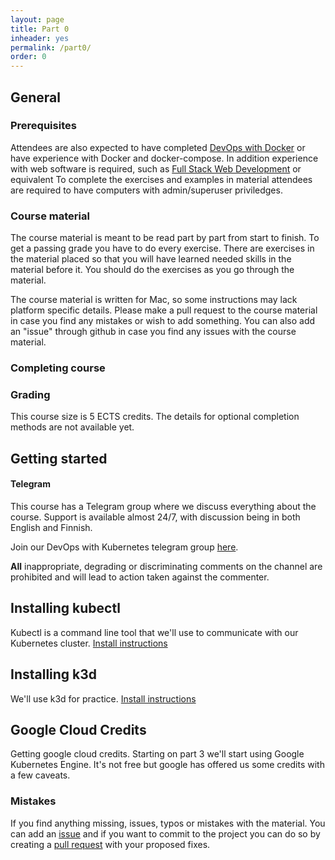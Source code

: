 ```yaml
---
layout: page
title: Part 0
inheader: yes
permalink: /part0/
order: 0
---
```


## General ##

### Prerequisites ###

Attendees are also expected to have completed [DevOps with Docker](https://devopswithdocker.com) or have experience with Docker and docker-compose.
In addition experience with web software is required, such as [Full Stack Web Development](https://fullstackopen.com/en/) or equivalent
To complete the exercises and examples in material attendees are required to have computers with admin/superuser priviledges.

### Course material ###

The course material is meant to be read part by part from start to finish. To get a passing grade you have to do every exercise. There are exercises in the material placed so that you will have learned needed skills in the material before it. You should do the exercises as you go through the material.

The course material is written for Mac, so some instructions may lack platform specific details. Please make a pull request to the course material in case you find any mistakes or wish to add something. You can also add an "issue" through github in case you find any issues with the course material.

### Completing course ###

### Grading ###

This course size is 5 ECTS credits. The details for optional completion methods are not available yet.

## Getting started ##

#### Telegram ####

This course has a Telegram group where we discuss everything about the course. Support is available almost 24/7, with discussion being in both English and Finnish.

Join our DevOps with Kubernetes telegram group [here](https://t.me/joinchat/HIg2vlch4pqITxhshipuRQ).

**All** inappropriate, degrading or discriminating comments on the channel are prohibited and will lead to action taken against the commenter.

## Installing kubectl ##

Kubectl is a command line tool that we'll use to communicate with our Kubernetes cluster. [Install instructions](https://kubernetes.io/docs/tasks/tools/install-kubectl/)

## Installing k3d ##

We'll use k3d for practice. [Install instructions](https://github.com/rancher/k3d)

## Google Cloud Credits ##

Getting google cloud credits. Starting on part 3 we'll start using Google Kubernetes Engine. It's not free but google has offered us some credits with a few caveats.

### Mistakes ###

If you find anything missing, issues, typos or mistakes with the material. You can add an [issue](https://github.com/kubernetes-hy/kubernetes-hy.github.io/issues) and if you want to commit to the project you can do so by creating a [pull request](https://github.com/kubernetes-hy/kubernetes-hy.github.io/pulls) with your proposed fixes.
